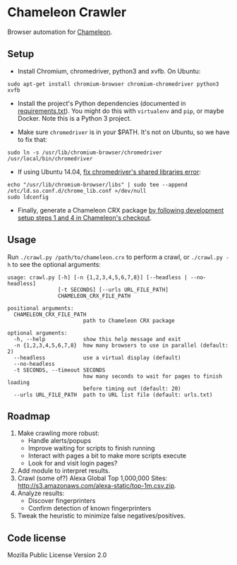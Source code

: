 # Chameleon Crawler

Browser automation for [Chameleon](https://github.com/ghostwords/chameleon).


## Setup

- Install Chromium, chromedriver, python3 and xvfb. On Ubuntu:
```
sudo apt-get install chromium-browser chromium-chromedriver python3 xvfb
```

- Install the project's Python dependencies (documented in [requirements.txt](requirements.txt)). You might do this with `virtualenv` and `pip`, or maybe Docker. Note this is a Python 3 project.

- Make sure `chromedriver` is in your $PATH. It's not on Ubuntu, so we have to fix that:
```
sudo ln -s /usr/lib/chromium-browser/chromedriver /usr/local/bin/chromedriver
```

- If using Ubuntu 14.04, [fix chromedriver's shared libraries error](http://stackoverflow.com/questions/25695299/chromedriver-on-ubuntu-14-04-error-while-loading-shared-libraries-libui-base):
```
echo "/usr/lib/chromium-browser/libs" | sudo tee --append /etc/ld.so.conf.d/chrome_lib.conf >/dev/null
sudo ldconfig
```

- Finally, generate a Chameleon CRX package [by following development setup steps 1 and 4 in Chameleon's checkout](https://github.com/ghostwords/chameleon#development-setup).


## Usage

Run `./crawl.py /path/to/chameleon.crx` to perform a crawl, or `./crawl.py -h` to see the optional arguments:

```
usage: crawl.py [-h] [-n {1,2,3,4,5,6,7,8}] [--headless | --no-headless]
                [-t SECONDS] [--urls URL_FILE_PATH]
                CHAMELEON_CRX_FILE_PATH

positional arguments:
  CHAMELEON_CRX_FILE_PATH
                        path to Chameleon CRX package

optional arguments:
  -h, --help            show this help message and exit
  -n {1,2,3,4,5,6,7,8}  how many browsers to use in parallel (default: 2)
  --headless            use a virtual display (default)
  --no-headless
  -t SECONDS, --timeout SECONDS
                        how many seconds to wait for pages to finish loading
                        before timing out (default: 20)
  --urls URL_FILE_PATH  path to URL list file (default: urls.txt)
```

## Roadmap

1. Make crawling more robust:
	- Handle alerts/popups
	- Improve waiting for scripts to finish running
	- Interact with pages a bit to make more scripts execute
	- Look for and visit login pages?
2. Add module to interpret results.
3. Crawl (some of?) Alexa Global Top 1,000,000 Sites: http://s3.amazonaws.com/alexa-static/top-1m.csv.zip.
4. Analyze results:
	- Discover fingerprinters
	- Confirm detection of known fingerprinters
5. Tweak the heuristic to minimize false negatives/positives.


## Code license

Mozilla Public License Version 2.0
